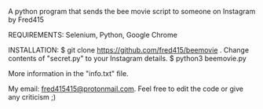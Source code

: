 A python program that sends the bee movie script to someone on Instagram by Fred415


REQUIREMENTS: Selenium, Python, Google Chrome

INSTALLATION:
$ git clone https://github.com/fred415/beemovie . Change contents of "secret.py" to your Instagram details. $ python3 beemovie.py

More information in the "info.txt" file.

My email: fred415415@protonmail.com. Feel free to edit the code or give any criticism ;)
